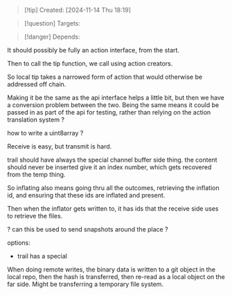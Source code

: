 
>[!tip] Created: [2024-11-14 Thu 18:19]

>[!question] Targets: 

>[!danger] Depends: 

It should possibly be fully an action interface, from the start.

Then to call the tip function, we call using action creators.

So local tip takes a narrowed form of action that would otherwise be addressed off chain.

Making it be the same as the api interface helps a little bit, but then we have a conversion problem between the two.  Being the same means it could be passed in as part of the api for testing, rather than relying on the action translation system ?

how to write a uint8array ?

Receive is easy, but transmit is hard.

trail should have always the special channel buffer side thing.
the content should never be inserted
give it an index number, which gets recovered from the temp thing.

So inflating also means going thru all the outcomes, retrieving the inflation id, and ensuring that these ids are inflated and present.

Then when the inflator gets written to, it has ids that the receive side uses to retrieve the files.

? can this be used to send snapshots around the place ?

options:
- trail has a special 

When doing remote writes, the binary data is written to a git object in the local repo, then the hash is transferred, then re-read as a local object on the far side.  Might be transferring a temporary file system.